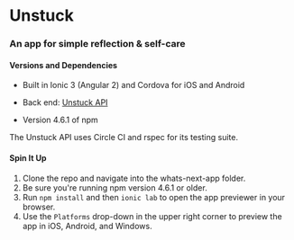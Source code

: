 # Unstuck

### An app for simple reflection & self-care


#### Versions and Dependencies

- Built in Ionic 3 (Angular 2) and Cordova for iOS and Android

- Back end: [Unstuck API](https://github.com/caristopmer/whats-next-api)

- Version 4.6.1 of npm

The Unstuck API uses Circle CI and rspec for its testing suite.


#### Spin It Up

1. Clone the repo and navigate into the whats-next-app folder.
2. Be sure you're running npm version 4.6.1 or older.
3. Run `npm install` and then `ionic lab` to open the app previewer in your browser.
4. Use the `Platforms` drop-down in the upper right corner to preview the app in iOS, Android, and Windows.
